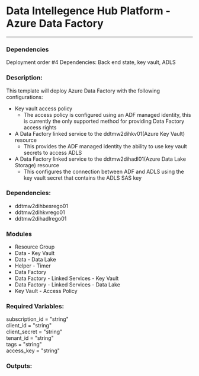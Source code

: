 # Data Intellegence Hub Platform - Azure Data Factory  
---  

###  Dependencies
  Deployment order #4
  Dependencies: Back end state, key vault, ADLS

###  Description:  
This template will deploy Azure Data Factory with the following configurations:  
- Key vault access policy  
  - The access policy is configured using an ADF managed identity, this is currently the only supported method for providing Data Factory access rights  
- A Data Factory linked service to the ddtmw2dihkv01(Azure Key Vault) resource  
  - This provides the ADF managed identity the ability to use key vault secrets to access ADLS    
- A Data Factory linked service to the ddtmw2dihadl01(Azure Data Lake Storage) resource  
  - This configures the connection between ADF and ADLS using the key vault secret that contains the ADLS SAS key  


###  Dependencies:  
- ddtmw2dihbesrego01  
- ddtmw2dihkvrego01  
- ddtmw2dihadlrego01    

### Modules  
- Resource Group 
- Data - Key Vault  
- Data - Data Lake  
- Helper - Timer   
- Data Factory    
- Data Factory - Linked Services - Key Vault  
- Data Factory - Linked Services - Data Lake  
- Key Vault - Access Policy  

###  Required Variables:  
 subscription_id = "string"  
 client_id       = "string"  
 client_secret   = "string"  
 tenant_id       = "string"  
 tags            = "string"  
 access_key      = "string"   

###  Outputs:  

